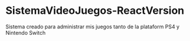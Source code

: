 # SistemaVideoJuegos-ReactVersion

Sistema creado para administrar mis juegos tanto de la plataform PS4 y Nintendo Switch
